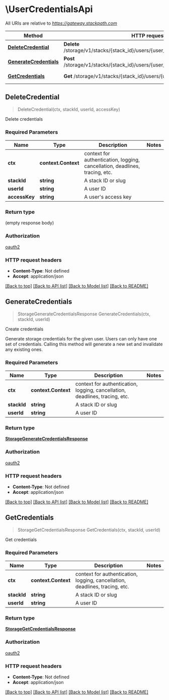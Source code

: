 # \UserCredentialsApi

All URIs are relative to *https://gateway.stackpath.com*

Method | HTTP request | Description
------------- | ------------- | -------------
[**DeleteCredential**](UserCredentialsApi.md#DeleteCredential) | **Delete** /storage/v1/stacks/{stack_id}/users/{user_id}/credentials/{access_key} | Delete credentials
[**GenerateCredentials**](UserCredentialsApi.md#GenerateCredentials) | **Post** /storage/v1/stacks/{stack_id}/users/{user_id}/credentials/generate | Create credentials
[**GetCredentials**](UserCredentialsApi.md#GetCredentials) | **Get** /storage/v1/stacks/{stack_id}/users/{user_id}/credentials | Get credentials



## DeleteCredential

> DeleteCredential(ctx, stackId, userId, accessKey)

Delete credentials

### Required Parameters


Name | Type | Description  | Notes
------------- | ------------- | ------------- | -------------
**ctx** | **context.Context** | context for authentication, logging, cancellation, deadlines, tracing, etc.
**stackId** | **string**| A stack ID or slug | 
**userId** | **string**| A user ID | 
**accessKey** | **string**| A user&#39;s access key | 

### Return type

 (empty response body)

### Authorization

[oauth2](../README.md#oauth2)

### HTTP request headers

- **Content-Type**: Not defined
- **Accept**: application/json

[[Back to top]](#) [[Back to API list]](../README.md#documentation-for-api-endpoints)
[[Back to Model list]](../README.md#documentation-for-models)
[[Back to README]](../README.md)


## GenerateCredentials

> StorageGenerateCredentialsResponse GenerateCredentials(ctx, stackId, userId)

Create credentials

Generate storage credentials for the given user. Users can only have one set of credentials. Calling this method will generate a new set and invalidate any existing ones.

### Required Parameters


Name | Type | Description  | Notes
------------- | ------------- | ------------- | -------------
**ctx** | **context.Context** | context for authentication, logging, cancellation, deadlines, tracing, etc.
**stackId** | **string**| A stack ID or slug | 
**userId** | **string**| A user ID | 

### Return type

[**StorageGenerateCredentialsResponse**](storageGenerateCredentialsResponse.md)

### Authorization

[oauth2](../README.md#oauth2)

### HTTP request headers

- **Content-Type**: Not defined
- **Accept**: application/json

[[Back to top]](#) [[Back to API list]](../README.md#documentation-for-api-endpoints)
[[Back to Model list]](../README.md#documentation-for-models)
[[Back to README]](../README.md)


## GetCredentials

> StorageGetCredentialsResponse GetCredentials(ctx, stackId, userId)

Get credentials

### Required Parameters


Name | Type | Description  | Notes
------------- | ------------- | ------------- | -------------
**ctx** | **context.Context** | context for authentication, logging, cancellation, deadlines, tracing, etc.
**stackId** | **string**| A stack ID or slug | 
**userId** | **string**| A user ID | 

### Return type

[**StorageGetCredentialsResponse**](storageGetCredentialsResponse.md)

### Authorization

[oauth2](../README.md#oauth2)

### HTTP request headers

- **Content-Type**: Not defined
- **Accept**: application/json

[[Back to top]](#) [[Back to API list]](../README.md#documentation-for-api-endpoints)
[[Back to Model list]](../README.md#documentation-for-models)
[[Back to README]](../README.md)

